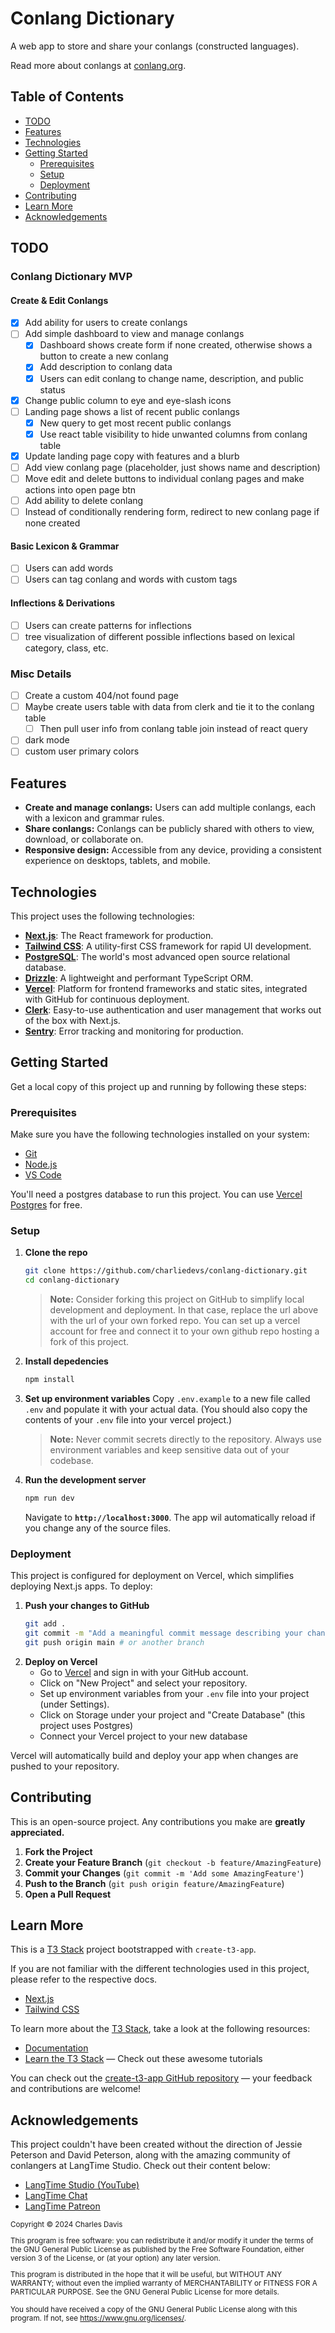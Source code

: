# Conlang Dictionary

A web app to store and share your conlangs (constructed languages).

Read more about conlangs at [conlang.org](https://conlang.org).

## Table of Contents

- [TODO](#todo)
- [Features](#features)
- [Technologies](#technologies)
- [Getting Started](#getting-started)
  - [Prerequisites](#prerequisites)
  - [Setup](#setup)
  - [Deployment](#deployment)
- [Contributing](#contributing)
- [Learn More](#learn-more)
- [Acknowledgements](#acknowledgements)

## TODO

### Conlang Dictionary MVP

#### Create & Edit Conlangs

- [x] Add ability for users to create conlangs
- [ ] Add simple dashboard to view and manage conlangs
  - [x] Dashboard shows create form if none created, otherwise shows a button to create a new conlang
  - [x] Add description to conlang data
  - [x] Users can edit conlang to change name, description, and public status
- [x] Change public column to eye and eye-slash icons
- [ ] Landing page shows a list of recent public conlangs
  - [x] New query to get most recent public conlangs
  - [x] Use react table visibility to hide unwanted columns from conlang table
- [x] Update landing page copy with features and a blurb
- [ ] Add view conlang page (placeholder, just shows name and description)
- [ ] Move edit and delete buttons to individual conlang pages and make actions into open page btn
- [ ] Add ability to delete conlang
- [ ] Instead of conditionally rendering form, redirect to new conlang page if none created

#### Basic Lexicon & Grammar

- [ ] Users can add words
- [ ] Users can tag conlang and words with custom tags

#### Inflections & Derivations

- [ ] Users can create patterns for inflections
- [ ] tree visualization of different possible inflections based on lexical category, class, etc.

### Misc Details

- [ ] Create a custom 404/not found page
- [ ] Maybe create users table with data from clerk and tie it to the conlang table
  - [ ] Then pull user info from conlang table join instead of react query
- [ ] dark mode
- [ ] custom user primary colors

## Features

- **Create and manage conlangs:** Users can add multiple conlangs, each with a lexicon and grammar rules.
- **Share conlangs:** Conlangs can be publicly shared with others to view, download, or collaborate on.
- **Responsive design:** Accessible from any device, providing a consistent experience on desktops, tablets, and mobile.

## Technologies

This project uses the following technologies:

- **[Next.js](https://nextjs.org)**: The React framework for production.
- **[Tailwind CSS](https://tailwindcss.com)**: A utility-first CSS framework for rapid UI development.
- **[PostgreSQL](https://www.postgresql.org/)**: The world's most advanced open source relational database.
- **[Drizzle](https://orm.drizzle.team/)**: A lightweight and performant TypeScript ORM.
- **[Vercel](https://vercel.com)**: Platform for frontend frameworks and static sites, integrated with GitHub for continuous deployment.
- **[Clerk](https://clerk.dev)**: Easy-to-use authentication and user management that works out of the box with Next.js.
- **[Sentry](https://sentry.io)**: Error tracking and monitoring for production.

## Getting Started

Get a local copy of this project up and running by following these steps:

### Prerequisites

Make sure you have the following technologies installed on your system:

- [Git](https://github.com/git-guides/install-git)
- [Node.js](https://docs.npmjs.com/downloading-and-installing-node-js-and-npm)
- [VS Code](https://code.visualstudio.com)

You'll need a postgres database to run this project. You can use [Vercel Postgres](https://vercel.com/docs/storage/vercel-postgres) for free.

### Setup

1. **Clone the repo**
   ```bash
   git clone https://github.com/charliedevs/conlang-dictionary.git
   cd conlang-dictionary
   ```
   > **Note:** Consider forking this project on GitHub to simplify local development and deployment. In that case, replace the url above with the url of your own forked repo. You can set up a vercel account for free and connect it to your own github repo hosting a fork of this project.
2. **Install depedencies**
   ```bash
   npm install
   ```
3. **Set up environment variables**
   Copy `.env.example` to a new file called `.env` and populate it with your actual data. (You should also copy the contents of your `.env` file into your vercel project.)

   > **Note:** Never commit secrets directly to the repository. Always use environment variables and keep sensitive data out of your codebase.

4. **Run the development server**
   ```bash
   npm run dev
   ```
   Navigate to **`http://localhost:3000`**. The app wil automatically reload if you change any of the source files.

### Deployment

This project is configured for deployment on Vercel, which simplifies deploying Next.js apps. To deploy:

1. **Push your changes to GitHub**
   ```bash
   git add .
   git commit -m "Add a meaningful commit message describing your changes"
   git push origin main # or another branch
   ```
2. **Deploy on Vercel**
   - Go to [Vercel](https://vercel.com/) and sign in with your GitHub account.
   - Click on "New Project" and select your repository.
   - Set up environment variables from your `.env` file into your project (under Settings).
   - Click on Storage under your project and "Create Database" (this project uses Postgres)
   - Connect your Vercel project to your new database

Vercel will automatically build and deploy your app when changes are pushed to your repository.

## Contributing

This is an open-source project. Any contributions you make are **greatly appreciated.**

1. **Fork the Project**
2. **Create your Feature Branch** (`git checkout -b feature/AmazingFeature`)
3. **Commit your Changes** (`git commit -m 'Add some AmazingFeature'`)
4. **Push to the Branch** (`git push origin feature/AmazingFeature`)
5. **Open a Pull Request**

## Learn More

This is a [T3 Stack](https://create.t3.gg/) project bootstrapped with `create-t3-app`.

If you are not familiar with the different technologies used in this project, please refer to the respective docs.

- [Next.js](https://nextjs.org)
- [Tailwind CSS](https://tailwindcss.com)

To learn more about the [T3 Stack](https://create.t3.gg/), take a look at the following resources:

- [Documentation](https://create.t3.gg/)
- [Learn the T3 Stack](https://create.t3.gg/en/faq#what-learning-resources-are-currently-available) — Check out these awesome tutorials

You can check out the [create-t3-app GitHub repository](https://github.com/t3-oss/create-t3-app) — your feedback and contributions are welcome!

## Acknowledgements

This project couldn't have been created without the direction of Jessie Peterson and David Peterson, along with the amazing community of conlangers at LangTime Studio. Check out their content below:

- [LangTime Studio (YouTube)](https://www.youtube.com/c/LangTimeStudio)
- [LangTime Chat](https://chat.langtimestudio.com)
- [LangTime Patreon](https://www.patreon.com/langtimestudio)

<small>
Copyright © 2024 Charles Davis

This program is free software: you can redistribute it and/or modify
it under the terms of the GNU General Public License as published by
the Free Software Foundation, either version 3 of the License, or
(at your option) any later version.

This program is distributed in the hope that it will be useful,
but WITHOUT ANY WARRANTY; without even the implied warranty of
MERCHANTABILITY or FITNESS FOR A PARTICULAR PURPOSE. See the
GNU General Public License for more details.

You should have received a copy of the GNU General Public License
along with this program. If not, see <https://www.gnu.org/licenses/>.
</small>
